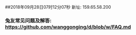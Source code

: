 ##2018年09月28日07时12分07秒 新址: 159.65.58.200
### 兔友常见问题及解答: https://github.com/wanggonging/d/blob/w/FAQ.md
